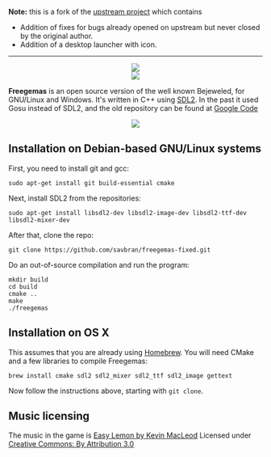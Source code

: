 __Note:__ this is a fork of the [upstream project](https://github.com/JoseTomasTocino/freegemas) which contains
- Addition of fixes for bugs already opened on upstream but never closed by the original author.
- Addition of a desktop launcher with icon.

------------

<p align="center">
    <img src="https://raw.githubusercontent.com/JoseTomasTocino/freegemas/static/images/header_logo.png"><br>
    <img src="https://raw.githubusercontent.com/JoseTomasTocino/freegemas/static/images/header_gems.png"><br>
</p>

__Freegemas__ is an open source version of the well known Bejeweled, for GNU/Linux and Windows. It's written in C++ using [SDL2](https://www.libsdl.org/). In the past it used Gosu instead of SDL2, and the old repository can be found at [Google Code](http://freegemas.googlecode.com)

<p align="center">
    <img src="https://raw.githubusercontent.com/JoseTomasTocino/freegemas/static/images/screenshot_1.png">
</p>    
        


## Installation on Debian-based GNU/Linux systems

First, you need to install git and gcc:

    sudo apt-get install git build-essential cmake

Next, install SDL2 from the repositories:

    sudo apt-get install libsdl2-dev libsdl2-image-dev libsdl2-ttf-dev libsdl2-mixer-dev
    
After that, clone the repo:

    git clone https://github.com/savbran/freegemas-fixed.git
    
Do an out-of-source compilation and run the program:

    mkdir build
    cd build
    cmake ..
    make
    ./freegemas

## Installation on OS X

This assumes that you are already using [Homebrew](http://brew.sh/). You will need CMake and a few libraries to compile Freegemas:

    brew install cmake sdl2 sdl2_mixer sdl2_ttf sdl2_image gettext

Now follow the instructions above, starting with `git clone`.

## Music licensing

The music in the game is [Easy Lemon by Kevin MacLeod](http://incompetech.com/music/royalty-free/index.html?isrc=USUAN1200076)
Licensed under [Creative Commons: By Attribution 3.0](http://creativecommons.org/licenses/by/3.0/)
